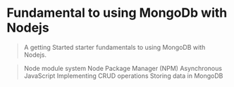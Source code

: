 # Fundamental to using MongoDb with Nodejs

> A getting Started starter fundamentals to using MongoDB with Nodejs.

> Node module system
> Node Package Manager (NPM)
> Asynchronous JavaScript
> Implementing CRUD operations
> Storing data in MongoDB




